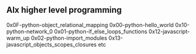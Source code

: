Alx higher level programming
-------------------------------------------------------------------------
0x0F-python-object_relational_mapping
0x00-python-hello_world              0x10-python-network_0
0x01-python-if_else_loops_functions  0x12-javascript-warm_up
0x02-python-import_modules           0x13-javascript_objects_scopes_closures
etc 
